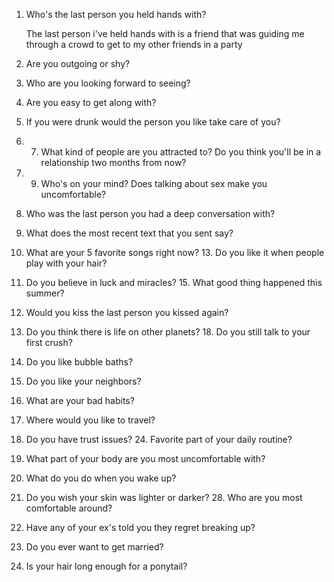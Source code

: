 1. Who's the last person you held hands with?
   
   The last person i've held hands with is a friend that was guiding me through a crowd to get to my other friends in a party
   
2. Are you outgoing or shy?
   
   
   
3. Who are you looking forward to seeing?
4. Are you easy to get along with?
5. If you were drunk would the person you like take care of you?
6. 7. What kind of people are you attracted to? Do you think you'll be in a relationship two months from now?
8. 9. Who's on your mind? Does talking about sex make you uncomfortable?
10. Who was the last person you had a deep conversation with?
11. What does the most recent text that you sent say?
12. What are your 5 favorite songs right now? 13. Do you like it when people play with your hair?
14. Do you believe in luck and miracles? 15. What good thing happened this summer?
16. Would you kiss the last person you kissed again?
17. Do you think there is life on other planets? 18. Do you still talk to your first crush?
19. Do you like bubble baths?
20. Do you like your neighbors?
21. What are your bad habits?
22. Where would you like to travel?
23. Do you have trust issues? 24. Favorite part of your daily routine?
25. What part of your body are you most uncomfortable with?
26. What do you do when you wake up?
27. Do you wish your skin was lighter or darker? 28. Who are you most comfortable around?
29. Have any of your ex's told you they regret breaking up?
30. Do you ever want to get married?
31. Is your hair long enough for a ponytail?